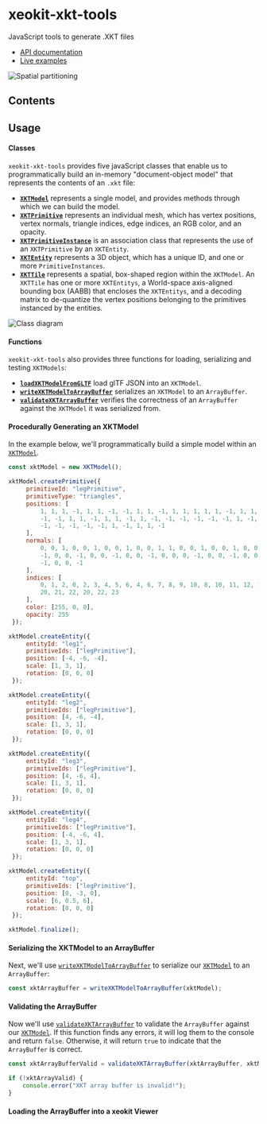 # xeokit-xkt-tools
JavaScript tools to generate .XKT files

* [API documentation](https://xeokit.github.io/xeokit-xkt-tools/docs)
* [Live examples](https://xeokit.github.io/xeokit-xkt-tools/examples)

![Spatial partitioning](http://xeokit.io/img/kdtree.jpeg)


## Contents

## Usage

#### Classes

````xeokit-xkt-tools```` provides five javaScript classes that enable us to programmatically build an 
in-memory "document-object model" that represents the contents of an ````.xkt```` file:

* [**````XKTModel````**](https://xeokit.github.io/xeokit-xkt-tools/docs/class/src/XKTModel/XKTModel.js~XKTModel.html) represents a single model, and provides methods through which we can build the model. 
* [**````XKTPrimitive````**](https://xeokit.github.io/xeokit-xkt-tools/docs/class/src/XKTModel/XKTPrimitive.js~XKTPrimitive.html) represents an individual mesh, which has vertex positions, vertex normals, triangle indices, edge indices, an RGB color, and an opacity. 
* [**````XKTPrimitiveInstance````**](https://xeokit.github.io/xeokit-xkt-tools/docs/class/src/XKTModel/XKTPrimitiveInstance.js~XKTPrimitiveInstance.html) is an association class that represents the use of an ````XKTPrimitive```` by an ````XKTEntity````. 
* [**````XKTEntity````**](https://xeokit.github.io/xeokit-xkt-tools/docs/class/src/XKTModel/XKTEntity.js~XKTEntity.html) represents a 3D object, which has a unique ID, and one or more ````PrimitiveInstances````.
* [**````XKTTile````**](https://xeokit.github.io/xeokit-xkt-tools/docs/class/src/XKTModel/XKTTile.js~XKTTile.html) represents a spatial, box-shaped region within the ````XKTModel````. An ````XKTTile```` has one or more ````XKTEntitys````, a World-space axis-aligned bounding 
box (AABB) that encloses the ````XKTEntitys````, and a decoding matrix to de-quantize the vertex positions belonging to the primitives instanced by the entities. 

![Class diagram](https://xeokit.github.io/xeokit-xkt-tools/images/classes.png)

#### Functions

````xeokit-xkt-tools```` also provides three functions for loading, serializing and testing ````XKTModels````:

* [**````loadXKTModelFromGLTF````**](https://xeokit.github.io/xeokit-xkt-tools/docs/function/index.html#static-function-loadXKTModelFromGLTF) load glTF JSON into an ````XKTModel````.
* [**````writeXKTModelToArrayBuffer````**](https://xeokit.github.io/xeokit-xkt-tools/docs/function/index.html#static-function-writeXKTModelToArrayBuffer) serializes an ````XKTModel```` to an ````ArrayBuffer````.
* [**````validateXKTArrayBuffer````**](https://xeokit.github.io/xeokit-xkt-tools/docs/function/index.html#static-function-validateXKTArrayBuffer) verifies the correctness of an ````ArrayBuffer```` against the ````XKTModel```` it was serialized from. 


#### Procedurally Generating an XKTModel

In the example below, we'll programmatically build a simple model within an [````XKTModel````](https://xeokit.github.io/xeokit-xkt-tools/docs/class/src/XKTModel/XKTModel.js~XKTModel.html).


````javascript
const xktModel = new XKTModel();

xktModel.createPrimitive({
     primitiveId: "legPrimitive",
     primitiveType: "triangles",
     positions: [
         1, 1, 1, -1, 1, 1, -1, -1, 1, 1, -1, 1, 1, 1, 1, 1, -1, 1, 1, -1, -1, 1, 1, -1, 1, 1, 1, 1, 1, -1, -1, 1,
         -1, -1, 1, 1, -1, 1, 1, -1, 1, -1, -1, -1, -1, -1, -1, 1, -1, -1, -1, 1, -1, -1, 1, -1, 1, -1, -1, 1, 1, -1,
         -1, -1, -1, -1, -1, 1, -1, 1, 1, -1
     ],
     normals: [
         0, 0, 1, 0, 0, 1, 0, 0, 1, 0, 0, 1, 1, 0, 0, 1, 0, 0, 1, 0, 0, 1, 0, 0, 0, 1, 0, 0, 1, 0, 0, 1, 0, 0, 1, 0,
         -1, 0, 0, -1, 0, 0, -1, 0, 0, -1, 0, 0, 0, -1, 0, 0, -1, 0, 0, -1, 0, 0, -1, 0, 0, 0, -1, 0, 0, -1, 0, 0,
         -1, 0, 0, -1
     ],
     indices: [
         0, 1, 2, 0, 2, 3, 4, 5, 6, 4, 6, 7, 8, 9, 10, 8, 10, 11, 12, 13, 14, 12, 14, 15, 16, 17, 18, 16, 18, 19,
         20, 21, 22, 20, 22, 23
     ],
     color: [255, 0, 0],
     opacity: 255
 });

xktModel.createEntity({
     entityId: "leg1",
     primitiveIds: ["legPrimitive"],
     position: [-4, -6, -4],
     scale: [1, 3, 1],
     rotation: [0, 0, 0]
 });

xktModel.createEntity({
     entityId: "leg2",
     primitiveIds: ["legPrimitive"],
     position: [4, -6, -4],
     scale: [1, 3, 1],
     rotation: [0, 0, 0]
 });

xktModel.createEntity({
     entityId: "leg3",
     primitiveIds: ["legPrimitive"],
     position: [4, -6, 4],
     scale: [1, 3, 1],
     rotation: [0, 0, 0]
 });

xktModel.createEntity({
     entityId: "leg4",
     primitiveIds: ["legPrimitive"],
     position: [-4, -6, 4],
     scale: [1, 3, 1],
     rotation: [0, 0, 0]
 });

xktModel.createEntity({
     entityId: "top",
     primitiveIds: ["legPrimitive"],
     position: [0, -3, 0],
     scale: [6, 0.5, 6],
     rotation: [0, 0, 0]
 });

xktModel.finalize();
````

#### Serializing the XKTModel to an ArrayBuffer

Next, we'll use  [````writeXKTModelToArrayBuffer````](https://xeokit.github.io/xeokit-xkt-tools/docs/function/index.html#static-function-writeXKTModelToArrayBuffer)  to serialize our [````XKTModel````](https://xeokit.github.io/xeokit-xkt-tools/docs/class/src/XKTModel/XKTModel.js~XKTModel.html) to an ````ArrayBuffer````:

````javascript
const xktArrayBuffer = writeXKTModelToArrayBuffer(xktModel);
````

#### Validating the ArrayBuffer

Now we'll use [````validateXKTArrayBuffer````](https://xeokit.github.io/xeokit-xkt-tools/docs/function/index.html#static-function-validateXKTArrayBuffer) to validate 
the ````ArrayBuffer```` against our [````XKTModel````](https://xeokit.github.io/xeokit-xkt-tools/docs/class/src/XKTModel/XKTModel.js~XKTModel.html). If this function 
finds any errors, it will log them to the console and return ````false````. Otherwise, it will return ````true```` to indicate that the ````ArrayBuffer```` is correct. 

````javascript
const xktArrayBufferValid = validateXKTArrayBuffer(xktArrayBuffer, xktModel);

if (!xktArrayValid) {
    console.error("XKT array buffer is invalid!");
}
````

#### Loading the ArrayBuffer into a xeokit Viewer

